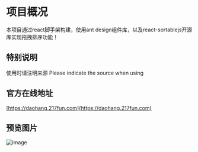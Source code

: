 # 项目概况

本项目通过react脚手架构建，使用ant design组件库，以及react-sortablejs开源库实现拖拽排序功能！

## 特别说明
使用时请注明来源 Please indicate the source when using

## 官方在线地址
[https://daohang.217fun.com](https://daohang.217fun.com)

## 预览图片

![image](https://github.com/dengxiwang/funtabs/blob/master/public/images/homepage.jpg)
